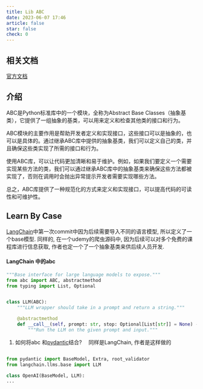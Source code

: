 ```yaml
---
title: Lib ABC
date: 2023-06-07 17:46
article: false
star: false
check: 0
---
```


## 相关文档
[官方文档](https://docs.python.org/3/library/abc.html)

## 介绍

ABC是Python标准库中的一个模块，全称为Abstract Base Classes（抽象基类），它提供了一组抽象的基类，可以用来定义和检查其他类的接口和行为。

ABC模块的主要作用是帮助开发者定义和实现接口，这些接口可以是抽象的，也可以是具体的。通过继承ABC库中提供的抽象基类，我们可以定义自己的类，并且确保这些类实现了所需的接口和行为。

使用ABC库，可以让代码更加清晰和易于维护。例如，如果我们要定义一个需要实现某些方法的类，我们可以通过继承ABC库中的抽象基类来确保这些方法都被实现了，否则在调用时会抛出异常提示开发者需要实现哪些方法。

总之，ABC库提供了一种规范化的方式来定义和实现接口，可以提高代码的可读性和可维护性。

## Learn By Case
[LangChain](../../../源码/LangChain%20源码解析)中第一次commit中因为后续需要导入不同的语言模型, 所以定义了一个base模型. 同样的, 在一个udemy的爬虫源码中, 因为后续可以对多个免费的课程库进行信息获取, 作者也定一个了一个抽象基类来供后续人员开发.


#### LangChain 中的abc
```python
"""Base interface for large language models to expose."""
from abc import ABC, abstractmethod
from typing import List, Optional


class LLM(ABC):
    """LLM wrapper should take in a prompt and return a string."""

    @abstractmethod
    def __call__(self, prompt: str, stop: Optional[List[str]] = None) -> str:
        """Run the LLM on the given prompt and input."""
```

1. 如何将abc 和[pydantic](Lib%20Pydantic)结合?　
同样是LangChain, 作者是这样做的
```python

from pydantic import BaseModel, Extra, root_validator
from langchain.llms.base import LLM

class OpenAI(BaseModel, LLM):
...
```